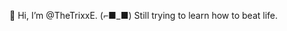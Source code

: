 👋 Hi, I’m @TheTrixxE.
(⌐■_■) Still trying to learn how to beat life.

<!---
TheTrixxE/TheTrixxE is a ✨ special ✨ repository because its `README.md` (this file) appears on your GitHub profile.
You can click the Preview link to take a look at your changes.
--->
